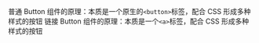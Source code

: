 普通 Button 组件的原理：本质是一个原生的`<button>`标签，配合 CSS 形成多种样式的按钮
链接 Button 组件的原理：本质是一个`<a>`标签，配合 CSS 形成多种样式的按钮
